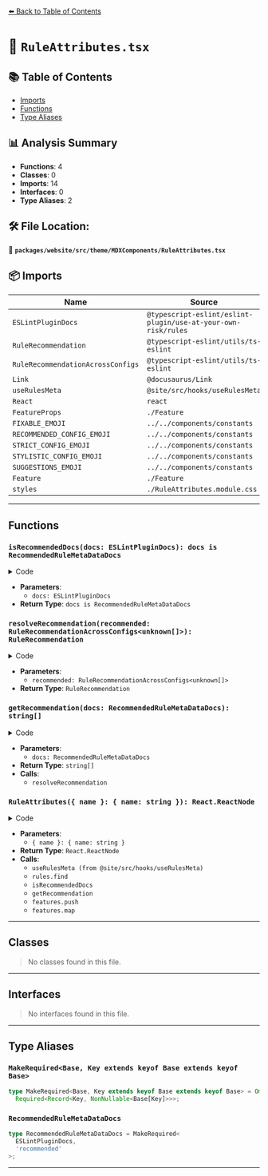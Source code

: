 [⬅️ Back to Table of Contents](../../../../../index.md)

# 📄 `RuleAttributes.tsx`

## 📚 Table of Contents

- [Imports](#imports)
- [Functions](#functions)
- [Type Aliases](#type-aliases)

## 📊 Analysis Summary

- **Functions**: 4
- **Classes**: 0
- **Imports**: 14
- **Interfaces**: 0
- **Type Aliases**: 2

## 🛠️ File Location:
📂 **`packages/website/src/theme/MDXComponents/RuleAttributes.tsx`**

## 📦 Imports

| Name | Source |
|------|--------|
| `ESLintPluginDocs` | `@typescript-eslint/eslint-plugin/use-at-your-own-risk/rules` |
| `RuleRecommendation` | `@typescript-eslint/utils/ts-eslint` |
| `RuleRecommendationAcrossConfigs` | `@typescript-eslint/utils/ts-eslint` |
| `Link` | `@docusaurus/Link` |
| `useRulesMeta` | `@site/src/hooks/useRulesMeta` |
| `React` | `react` |
| `FeatureProps` | `./Feature` |
| `FIXABLE_EMOJI` | `../../components/constants` |
| `RECOMMENDED_CONFIG_EMOJI` | `../../components/constants` |
| `STRICT_CONFIG_EMOJI` | `../../components/constants` |
| `STYLISTIC_CONFIG_EMOJI` | `../../components/constants` |
| `SUGGESTIONS_EMOJI` | `../../components/constants` |
| `Feature` | `./Feature` |
| `styles` | `./RuleAttributes.module.css` |


---

## Functions

### `isRecommendedDocs(docs: ESLintPluginDocs): docs is RecommendedRuleMetaDataDocs`

<details><summary>Code</summary>

```ts
(
  docs: ESLintPluginDocs,
): docs is RecommendedRuleMetaDataDocs => !!docs.recommended
```
</details>

- **Parameters**:
  - `docs: ESLintPluginDocs`
- **Return Type**: `docs is RecommendedRuleMetaDataDocs`
### `resolveRecommendation(recommended: RuleRecommendationAcrossConfigs<unknown[]>): RuleRecommendation`

<details><summary>Code</summary>

```ts
(
  recommended: RuleRecommendationAcrossConfigs<unknown[]>,
): RuleRecommendation => {
  return recommended.recommended === true ? 'recommended' : 'strict';
}
```
</details>

- **Parameters**:
  - `recommended: RuleRecommendationAcrossConfigs<unknown[]>`
- **Return Type**: `RuleRecommendation`
### `getRecommendation(docs: RecommendedRuleMetaDataDocs): string[]`

<details><summary>Code</summary>

```ts
(docs: RecommendedRuleMetaDataDocs): string[] => {
  const recommended = docs.recommended;
  const recommendation =
    recommendations[
      typeof recommended === 'object'
        ? resolveRecommendation(recommended)
        : recommended
    ];

  return docs.requiresTypeChecking
    ? [recommendation[0], `${recommendation[1]}-type-checked`]
    : recommendation;
}
```
</details>

- **Parameters**:
  - `docs: RecommendedRuleMetaDataDocs`
- **Return Type**: `string[]`
- **Calls**:
  - `resolveRecommendation`
### `RuleAttributes({ name }: { name: string }): React.ReactNode`

<details><summary>Code</summary>

```ts
export function RuleAttributes({ name }: { name: string }): React.ReactNode {
  const rules = useRulesMeta();
  const rule = rules.find(rule => rule.name === name);
  if (!rule?.docs) {
    return null;
  }

  const features: FeatureProps[] = [];

  if (isRecommendedDocs(rule.docs)) {
    const [emoji, recommendation] = getRecommendation(rule.docs);
    features.push({
      children: (
        <>
          Extending{' '}
          <Link to={`/users/configs#${recommendation}`} target="_blank">
            <code className={styles.code}>
              "plugin:@typescript-eslint/{recommendation}"
            </code>
          </Link>{' '}
          in an{' '}
          <Link href="https://eslint.org/docs/latest/user-guide/configuring/configuration-files#extending-configuration-files">
            ESLint configuration
          </Link>{' '}
          enables this rule.
        </>
      ),
      emoji,
    });
  }

  if (rule.fixable) {
    features.push({
      children: (
        <>
          Some problems reported by this rule are automatically fixable by the{' '}
          <Link href="https://eslint.org/docs/latest/user-guide/command-line-interface#--fix">
            <code>--fix</code> ESLint command line option
          </Link>
          .
        </>
      ),
      emoji: FIXABLE_EMOJI,
    });
  }

  if (rule.hasSuggestions) {
    features.push({
      children: (
        <>
          Some problems reported by this rule are manually fixable by editor{' '}
          <Link href="https://eslint.org/docs/latest/developer-guide/working-with-rules#providing-suggestions">
            suggestions
          </Link>
          .
        </>
      ),
      emoji: SUGGESTIONS_EMOJI,
    });
  }

  if (rule.docs.requiresTypeChecking) {
    features.push({
      children: (
        <>
          This rule requires{' '}
          <Link href="/getting-started/typed-linting" target="_blank">
            type information
          </Link>{' '}
          to run, which comes with performance tradeoffs.
        </>
      ),
      emoji: '💭',
    });
  }

  if (rule.docs.extendsBaseRule) {
    features.push({
      children: (
        <>
          {' '}
          This is an "extension" rule that replaces a core ESLint rule to work
          with TypeScript. See{' '}
          <Link href="/rules#extension-rules">Rules &gt; Extension Rules</Link>.
        </>
      ),
      emoji: '🧱',
    });
  }

  return (
    <div className={styles.features}>
      {features.map(feature => (
        <Feature {...feature} key={feature.emoji} />
      ))}
    </div>
  );
}
```
</details>

- **Parameters**:
  - `{ name }: { name: string }`
- **Return Type**: `React.ReactNode`
- **Calls**:
  - `useRulesMeta (from @site/src/hooks/useRulesMeta)`
  - `rules.find`
  - `isRecommendedDocs`
  - `getRecommendation`
  - `features.push`
  - `features.map`

---

## Classes

> No classes found in this file.


---

## Interfaces

> No interfaces found in this file.


---

## Type Aliases

### `MakeRequired<Base, Key extends keyof Base extends keyof Base>`

```ts
type MakeRequired<Base, Key extends keyof Base extends keyof Base> = Omit<Base, Key> &
  Required<Record<Key, NonNullable<Base[Key]>>>;
```

### `RecommendedRuleMetaDataDocs`

```ts
type RecommendedRuleMetaDataDocs = MakeRequired<
  ESLintPluginDocs,
  'recommended'
>;
```


---